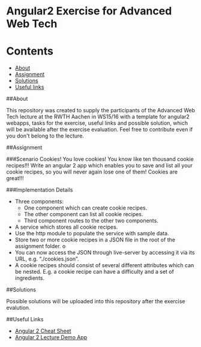# Angular2 Exercise for Advanced Web Tech

# Contents
* [About](#about)
* [Assignment](#assignment)
* [Solutions](#solutions)
* [Useful links](#useful-links)

##About

This repository was created to supply the participants of the Advanced Web Tech lecture at the RWTH Aachen in WS15/16 with a template for angular2 webapps, tasks for the exercise, useful links and possible solution, which will be available after the exercise evaluation. Feel free to contribute even if you don't belong to the lecture.

##Assignment

###Scenario
Cookies! You love cookies! You know like ten thousand cookie recipes!!! Write an angular 2 app which enables you to save and list all your cookie recipes, so you will never again lose one of them! Cookies are great!!!

###Implementation Details
* Three components:
  *	One component which can create cookie recipes.
  *	The other component can list all cookie recipes.
  *	Third component routes to the other two components.
*	A service which stores all cookie recipes.
*	Use the http module to populate the service with sample data.
  *	Store two or more cookie recipes in a JSON file in the root of the assignment folder. o 
  *	You can now access the JSON through live-server by accessing it via its URL, e.g. “./cookies.json”.
*	A cookie recipes should consist of several different attributes which can be nested. E.g. a cookie recipe can have a difficulty and a set of ingredients.

##Solutions

Possible solutions will be uploaded into this repository after the exercise evalution.

##Useful Links

* [Angular 2 Cheat Sheet](https://angular.io/cheatsheet)
* [Angular 2 Lecture Demo App](https://github.com/svkurowski/angular-todos)
